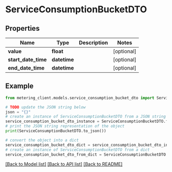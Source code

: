 # ServiceConsumptionBucketDTO


## Properties

Name | Type | Description | Notes
------------ | ------------- | ------------- | -------------
**value** | **float** |  | [optional] 
**start_date_time** | **datetime** |  | [optional] 
**end_date_time** | **datetime** |  | [optional] 

## Example

```python
from metering_client.models.service_consumption_bucket_dto import ServiceConsumptionBucketDTO

# TODO update the JSON string below
json = "{}"
# create an instance of ServiceConsumptionBucketDTO from a JSON string
service_consumption_bucket_dto_instance = ServiceConsumptionBucketDTO.from_json(json)
# print the JSON string representation of the object
print(ServiceConsumptionBucketDTO.to_json())

# convert the object into a dict
service_consumption_bucket_dto_dict = service_consumption_bucket_dto_instance.to_dict()
# create an instance of ServiceConsumptionBucketDTO from a dict
service_consumption_bucket_dto_from_dict = ServiceConsumptionBucketDTO.from_dict(service_consumption_bucket_dto_dict)
```
[[Back to Model list]](../README.md#documentation-for-models) [[Back to API list]](../README.md#documentation-for-api-endpoints) [[Back to README]](../README.md)


